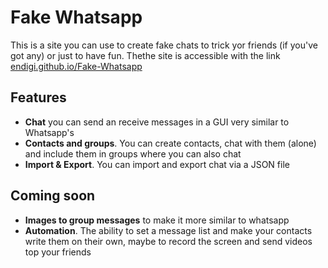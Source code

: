 # Fake Whatsapp
This is a site you can use to create fake chats to trick yor friends (if you've got any) or just to have fun.
Thethe site is accessible with the link [endigi.github.io/Fake-Whatsapp](endigi.github.io/Fake-Whatsapp)

## Features
- **Chat** you can send an receive messages in a GUI very similar to Whatsapp's
- **Contacts and groups**. You can create contacts, chat with them (alone) and include them in groups where you can also chat
- **Import & Export**. You can import and export chat via a JSON file

## Coming soon
- **Images to group messages** to make it more similar to whatsapp
- **Automation**. The ability to set a message list and make your contacts write them on their own, maybe to record the screen and send videos top your friends
